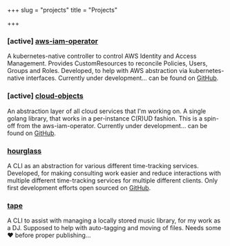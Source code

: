 +++
slug = "projects"
title = "Projects"

+++
### [active] [**aws-iam-operator**](https://github.com/redradrat/aws-iam-operator)

A kubernetes-native controller to control AWS Identity and Access Management. Provides CustomResources to reconcile Policies, Users, Groups and Roles. Developed, to help with AWS abstraction via kubernetes-native interfaces. Currently under development... can be found on [GitHub](https://github.com/redradrat/aws-iam-operator).

### [active] [**cloud-objects**](https://github.com/redradrat/cloud-objects)

An abstraction layer of all cloud services that I'm working on. A single golang library, that works in a per-instance C(R)UD fashion. This is a spin-off from the aws-iam-operator.  Currently under development... can be found on [GitHub](https://github.com/redradrat/cloud-objects).

### [**hourglass**](https://github.com/redradrat/hourglass)

A CLI as an abstraction for various different time-tracking services. Developed, for making consulting work easier and reduce interactions with multiple different time-tracking services for multiple different clients. Only first development efforts open sourced on [GitHub](https://github.com/redradrat/hourglass).

### [**tape**](https://github.com/redradrat/tape)

A CLI to assist with managing a locally stored music library, for my work as a DJ. Supposed to help with auto-tagging and moving of files. Needs some ❤️ before proper publishing...